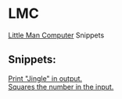# LMC
[Little Man Computer](https://peterhigginson.co.uk/lmc/) Snippets
## Snippets:
[Print "Jingle" in output.](https://github.com/MrRazamataz/LMC/blob/main/jingle.txt)  
[Squares the number in the input.](https://github.com/MrRazamataz/LMC/blob/main/square.txt)  
